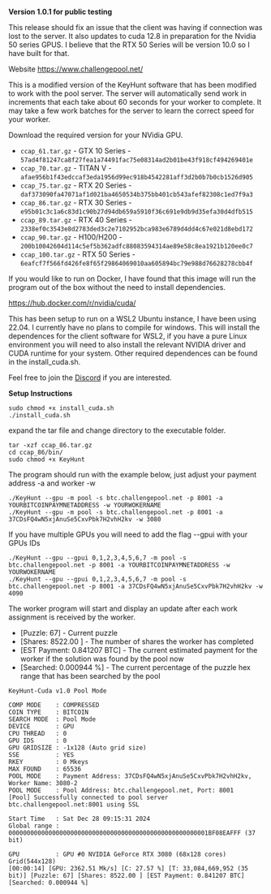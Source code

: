 **Version 1.0.1 for public testing**

This release should fix an issue that the client was having if connection was lost to the server.  It also updates to cuda 12.8 in preparation for the Nvidia 50 series GPUS.  I believe that the RTX 50 Series will be version 10.0 so I have built for that.

Website https://www.challengepool.net/

This is a modified version of the KeyHunt software that has been modified to work with the pool server.  The server will automatically send work in increments that each take about 60 seconds for your worker to complete.   It may take a few work batches for the server to learn the correct speed for your worker.  

Download the required version for your NVidia GPU.

- `ccap_61.tar.gz` - GTX 10 Series - `57ad4f81247ca8f27fea1a74491fac75e08314ad2b01be43f918cf494269401e`
- `ccap_70.tar.gz` - TITAN V - `afae956b1f43edccaf3eda1956d99ec918b4542281aff3d2b0b7b0cb1526d905`
- `ccap_75.tar.gz` - RTX 20 Series - `daf373090fa47071af1d021ba4650534b375bb401cb543afef82308c1ed7f9a3`
- `ccap_86.tar.gz` - RTX 30 Series - `e95b01c3c1a6c83d1c90b27d94db659a5910f36c691e9db9d35efa30d4dfb515`
- `ccap_89.tar.gz` - RTX 40 Series - `2338ef0c3543e8d2783ded3c2e7102952bca983e6789d4dd4c67e021d8ebd172`
- `ccap_90.tar.gz` - H100/H200 - `200b10042604d114c5ef5b362adfc88083594314ae89e58c8ea1921b120ee0c7`
- `ccap_100.tar.gz` - RTX 50 Series - `6eafcf7f566fd426fe8f65f29864069010aa605894bc79e988d76628278cbb4f`

If you would like to run on Docker, I have found that this image will run the program out of the box without the need to install dependencies.

https://hub.docker.com/r/nvidia/cuda/

This has been setup to run on a WSL2 Ubuntu instance, I have been using 22.04.  I currently have no plans to compile for windows.  This will install the dependences for the client software for WSL2, if you have a pure Linux environment you will need to also install the relevant NVIDIA driver and CUDA runtime for your system.  Other required dependences can be found in the install_cuda.sh.

Feel free to join the [Discord](https://discord.gg/ryD8tChjt7) if you are interested.

**Setup Instructions**  

```
sudo chmod +x install_cuda.sh
./install_cuda.sh
```


expand the tar file and change directory to the executable folder.

```
tar -xzf ccap_86.tar.gz
cd ccap_86/bin/
sudo chmod +x KeyHunt 
```

The program should run with the example below, just adjust your payment address -a and worker -w

```
./KeyHunt --gpu -m pool -s btc.challengepool.net -p 8001 -a YOURBITCOINPAYMNETADDRESS -w YOURWOKERNAME
./KeyHunt --gpu -m pool -s btc.challengepool.net -p 8001 -a 37CDsFQ4wN5xjAnuSe5CxvPbk7H2vhH2kv -w 3080

```

If you have multiple GPUs you will need to add the flag --gpui with your GPUs IDs 

```
./KeyHunt --gpu --gpui 0,1,2,3,4,5,6,7 -m pool -s btc.challengepool.net -p 8001 -a YOURBITCOINPAYMNETADDRESS -w YOURWOKERNAME
./KeyHunt --gpu --gpui 0,1,2,3,4,5,6,7 -m pool -s btc.challengepool.net -p 8001 -a 37CDsFQ4wN5xjAnuSe5CxvPbk7H2vhH2kv -w 4090

```

The worker program will start and display an update after each work assignment is received by the worker.

- [Puzzle: 67] - Current puzzle
- [Shares: 8522.00 ] - The number of shares the worker has completed
- [EST Payment: 0.841207 BTC] - The current estimated payment for the worker if the solution was found by the pool now
- [Searched: 0.000944 %] - The current percentage of the puzzle hex range that has been searched by the pool

```
KeyHunt-Cuda v1.0 Pool Mode

COMP MODE    : COMPRESSED
COIN TYPE    : BITCOIN
SEARCH MODE  : Pool Mode
DEVICE       : GPU
CPU THREAD   : 0
GPU IDS      : 0
GPU GRIDSIZE : -1x128 (Auto grid size)
SSE          : YES
RKEY         : 0 Mkeys
MAX FOUND    : 65536
POOL MODE    : Payment Address: 37CDsFQ4wN5xjAnuSe5CxvPbk7H2vhH2kv, Worker Name: 3080-2
POOL MODE    : Pool Address: btc.challengepool.net, Port: 8001
[Pool] Successfully connected to pool server btc.challengepool.net:8001 using SSL

Start Time   : Sat Dec 28 09:15:31 2024
Global range : 0000000000000000000000000000000000000000000000000000001BF08EAFFF (37 bit)

GPU          : GPU #0 NVIDIA GeForce RTX 3080 (68x128 cores) Grid(544x128)
[00:00:14] [GPU: 2362.51 Mk/s] [C: 27.57 %] [T: 33,084,669,952 (35 bit)] [Puzzle: 67] [Shares: 8522.00 ] [EST Payment: 0.841207 BTC] [Searched: 0.000944 %]
```
